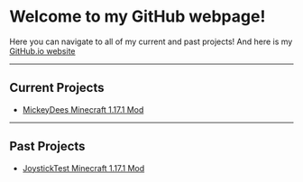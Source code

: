# Welcome to my GitHub webpage!

Here you can navigate to all of my current and past projects!
And here is my [GitHub.io website](https://joystick299.github.io)

---

## Current Projects
- [MickeyDees Minecraft 1.17.1 Mod](https://joystick299.github.io/MickeyDees/)

---

## Past Projects
- [JoystickTest Minecraft 1.17.1 Mod](https://github.com/Joystick299/JoystickTestMod)
